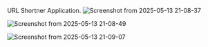 URL Shortner Application.
![Screenshot from 2025-05-13 21-08-37](https://github.com/user-attachments/assets/42425a58-0a02-49b9-ac68-ab6d6f3a48ab)

![Screenshot from 2025-05-13 21-08-49](https://github.com/user-attachments/assets/4b21f338-b5ab-4097-9823-1b6396b44247)

![Screenshot from 2025-05-13 21-09-07](https://github.com/user-attachments/assets/06838598-4bb6-48d9-bb5c-c8e17c0f0c28)
